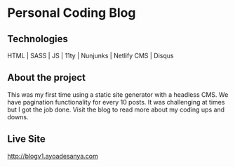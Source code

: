 # Personal Coding Blog

## Technologies

HTML | SASS | JS | 11ty | Nunjunks | Netlify CMS | Disqus

## About the project

This was my first time using a static site generator with a headless CMS. We have pagination functionality for every 10 posts. It was challenging at times but I got the job done. Visit the blog to read more about my coding ups and downs.

## Live Site

http://blogv1.ayoadesanya.com
